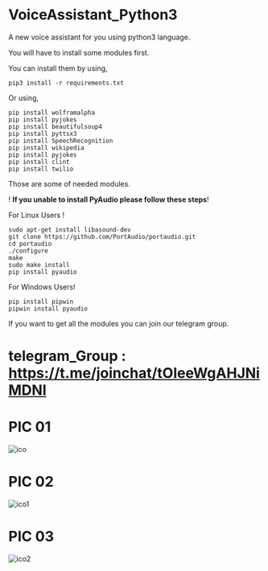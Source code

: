 # VoiceAssistant_Python3

A new voice assistant for you using python3 language. 

You will have to install some modules first.

You can install them by using,

```
pip3 install -r requirements.txt
```
Or using,

```
pip install wolframalpha
pip install pyjokes
pip install beautifulsoup4
pip install pyttsx3
pip install SpeechRecognition
pip install wikipedia
pip install pyjokes
pip install clint
pip install twilio
```
Those are some of needed modules.

!  **If you unable to install PyAudio please follow these steps**!

For Linux Users !
```
sudo apt-get install libasound-dev
git clone https://github.com/PortAudio/portaudio.git
cd portaudio
./configure
make
sudo make install
pip install pyaudio
```
For Windows Users!
```
pip install pipwin
pipwin install pyaudio
```

If you want to get all the modules you can join our telegram group.

# telegram_Group : https://t.me/joinchat/tOleeWgAHJNiMDNl

# PIC 01
![ico](https://user-images.githubusercontent.com/85686518/141814203-6da07629-1af5-475b-b98b-bfe5ceaa5032.png)

# PIC 02
![ico1](https://user-images.githubusercontent.com/85686518/141814344-7474406f-d264-4297-8d23-26e4ee37c131.png)

# PIC 03
![ico2](https://user-images.githubusercontent.com/85686518/141814533-157a557c-7a92-49aa-bb73-b74c0013f90b.png)
